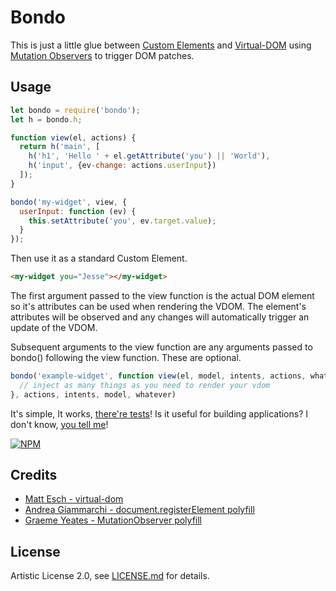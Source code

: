 # Bondo

This is just a little glue between [Custom Elements](https://w3c.github.io/webcomponents/spec/custom/) and [Virtual-DOM](https://github.com/Matt-Esch/virtual-dom) using [Mutation Observers](https://developer.mozilla.org/en-US/docs/Web/API/MutationObserver) to trigger DOM patches.

## Usage

```js
let bondo = require('bondo');
let h = bondo.h;

function view(el, actions) {
  return h('main', [
    h('h1', 'Hello ' + el.getAttribute('you') || 'World'),
    h('input', {ev-change: actions.userInput})
  ]);
}

bondo('my-widget', view, {
  userInput: function (ev) {
    this.setAttribute('you', ev.target.value);
  }
});
```

Then use it as a standard Custom Element.

```html
<my-widget you="Jesse"></my-widget>
```

The first argument passed to the view function is the actual DOM element so it's attributes can be used when rendering the VDOM. The element's attributes will be observed and any changes will automatically trigger an update of the VDOM.

Subsequent arguments to the view function are any arguments passed to bondo() following the view function. These are optional. 

```js
bondo('example-widget', function view(el, model, intents, actions, whatever) {
  // inject as many things as you need to render your vdom
}, actions, intents, model, whatever)

```

It's simple, It works, [there're tests](https://github.com/jessehattabaugh/bondo/blob/master/test/test.js)! Is it useful for building applications? I don't know, [you tell me](https://github.com/jessehattabaugh/bondo/issues)!

[![NPM](https://nodei.co/npm/bondo.png)](https://www.npmjs.com/package/bondo)

## Credits
- [Matt Esch - virtual-dom](https://github.com/Matt-Esch/virtual-dom)
- [Andrea Giammarchi - document.registerElement polyfill](https://github.com/WebReflection/document-register-element)
- [Graeme Yeates - MutationObserver polyfill](https://github.com/megawac/MutationObserver.js)

## License

Artistic License 2.0, see [LICENSE.md](http://github.com/jessehattabaugh/bondo/blob/master/LICENSE.md) for details.
